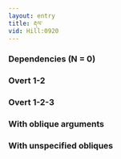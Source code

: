 ```yaml
---
layout: entry
title: རྡལ་
vid: Hill:0920
---
```

### Dependencies (N = 0)


### Overt 1-2


### Overt 1-2-3


### With oblique arguments


### With unspecified obliques
